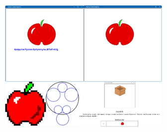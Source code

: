 <img src="_MY_PICTURES/Animation.gif" width=50% align="middle"><img src="_MY_PICTURES/2022-09-16_235958.png" width=50% align="top"><img src="_MY_PICTURES/Apple.png" width=26% align="top"><img src="_MY_PICTURES/Maket.png" width=21% align="top"><img src="_MY_PICTURES/TASK_6.png" width=52% align="top">